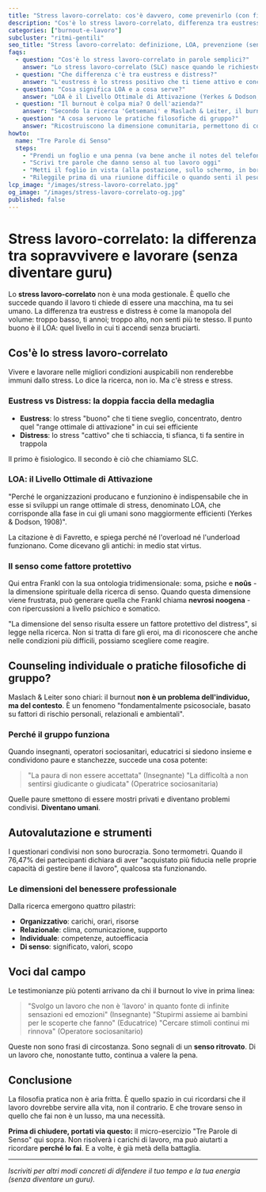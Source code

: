 ```yaml
---
title: "Stress lavoro-correlato: cos'è davvero, come prevenirlo (con filosofia pratica)"
description: "Cos'è lo stress lavoro-correlato, differenza tra eustress e distress, LOA di Favretto e perché il burnout è nel contesto (Maslach). Strumenti, voci dal campo ed esercizi di filosofia pratica."
categories: ["burnout-e-lavoro"]
subcluster: "ritmi-gentili"
seo_title: "Stress lavoro-correlato: definizione, LOA, prevenzione (senza guru)"
faqs: 
  - question: "Cos'è lo stress lavoro-correlato in parole semplici?"
    answer: "Lo stress lavoro-correlato (SLC) nasce quando le richieste lavorative superano le capacità di gestione della persona, diventando cronico e dannoso. Non è colpa individuale: secondo Maslach & Leiter dipende da contesto, valori contrastanti e crisi del senso di appartenenza."
  - question: "Che differenza c'è tra eustress e distress?"
    answer: "L'eustress è lo stress positivo che ti tiene attivo e concentrato (entro il LOA - Livello Ottimale di Attivazione). Il distress è quello negativo che logora e porta al burnout. La differenza sta nel controllo e nel senso che dai al lavoro."
  - question: "Cosa significa LOA e a cosa serve?"
    answer: "LOA è il Livello Ottimale di Attivazione (Yerkes & Dodson, 1908), citato da Favretto come quel range di stress in cui gli umani sono maggiormente efficienti. Senza stress si è sotto-attivati, con troppo si va in burnout."
  - question: "Il burnout è colpa mia? O dell'azienda?"
    answer: "Secondo la ricerca 'Getsemani' e Maslach & Leiter, il burnout è fondamentalmente psicosociale: dipende da fattori organizzativi, relazionali e ambientali. Non è un problema individuale ma di discrepanza tra persona e lavoro."
  - question: "A cosa servono le pratiche filosofiche di gruppo?"
    answer: "Ricostruiscono la dimensione comunitaria, permettono di condividere paure e trovare senso collettivo nel lavoro. Come dimostrano le testimonianze di insegnanti e operatori, il gruppo trasforma i problemi individuali in sfide condivise."
howto:
  name: "Tre Parole di Senso"
  steps:
    - "Prendi un foglio e una penna (va bene anche il notes del telefono)"
    - "Scrivi tre parole che danno senso al tuo lavoro oggi"
    - "Metti il foglio in vista (alla postazione, sullo schermo, in borsa)"
    - "Rileggile prima di una riunione difficile o quando senti il peso della giornata"
lcp_image: "/images/stress-lavoro-correlato.jpg"
og_image: "/images/stress-lavoro-correlato-og.jpg"
published: false
---
```


# Stress lavoro-correlato: la differenza tra sopravvivere e lavorare (senza diventare guru)

Lo **stress lavoro-correlato** non è una moda gestionale. È quello che succede quando il lavoro ti chiede di essere una macchina, ma tu sei umano. La differenza tra eustress e distress è come la manopola del volume: troppo basso, ti annoi; troppo alto, non senti più te stesso. Il punto buono è il LOA: quel livello in cui ti accendi senza bruciarti.

## Cos'è lo stress lavoro-correlato

Vivere e lavorare nelle migliori condizioni auspicabili non renderebbe immuni dallo stress. Lo dice la ricerca, non io. Ma c'è stress e stress.

### Eustress vs Distress: la doppia faccia della medaglia

- **Eustress**: lo stress "buono" che ti tiene sveglio, concentrato, dentro quel "range ottimale di attivazione" in cui sei efficiente
- **Distress**: lo stress "cattivo" che ti schiaccia, ti sfianca, ti fa sentire in trappola

Il primo è fisiologico. Il secondo è ciò che chiamiamo SLC.

### LOA: il Livello Ottimale di Attivazione

"Perché le organizzazioni producano e funzionino è indispensabile che in esse si sviluppi un range ottimale di stress, denominato LOA, che corrisponde alla fase in cui gli umani sono maggiormente efficienti (Yerkes & Dodson, 1908)". 

La citazione è di Favretto, e spiega perché né l'overload né l'underload funzionano. Come dicevano gli antichi: in medio stat virtus.

### Il senso come fattore protettivo

Qui entra Frankl con la sua ontologia tridimensionale: soma, psiche e **noûs** - la dimensione spirituale della ricerca di senso. Quando questa dimensione viene frustrata, può generare quella che Frankl chiama **nevrosi noogena** - con ripercussioni a livello psichico e somatico.

"La dimensione del senso risulta essere un fattore protettivo del distress", si legge nella ricerca. Non si tratta di fare gli eroi, ma di riconoscere che anche nelle condizioni più difficili, possiamo scegliere come reagire.

## Counseling individuale o pratiche filosofiche di gruppo?

Maslach & Leiter sono chiari: il burnout **non è un problema dell'individuo, ma del contesto**. È un fenomeno "fondamentalmente psicosociale, basato su fattori di rischio personali, relazionali e ambientali".

### Perché il gruppo funziona

Quando insegnanti, operatori sociosanitari, educatrici si siedono insieme e condividono paure e stanchezze, succede una cosa potente:

> "La paura di non essere accettata" (Insegnante)
> "La difficoltà a non sentirsi giudicante o giudicata" (Operatrice sociosanitaria)

Quelle paure smettono di essere mostri privati e diventano problemi condivisi. **Diventano umani**.

## Autovalutazione e strumenti

I questionari condivisi non sono burocrazia. Sono termometri. Quando il 76,47% dei partecipanti dichiara di aver "acquistato più fiducia nelle proprie capacità di gestire bene il lavoro", qualcosa sta funzionando.

### Le dimensioni del benessere professionale

Dalla ricerca emergono quattro pilastri:
- **Organizzativo**: carichi, orari, risorse
- **Relazionale**: clima, comunicazione, supporto
- **Individuale**: competenze, autoefficacia
- **Di senso**: significato, valori, scopo

## Voci dal campo

Le testimonianze più potenti arrivano da chi il burnout lo vive in prima linea:

> "Svolgo un lavoro che non è 'lavoro' in quanto fonte di infinite sensazioni ed emozioni" (Insegnante)
> "Stupirmi assieme ai bambini per le scoperte che fanno" (Educatrice)
> "Cercare stimoli continui mi rinnova" (Operatore sociosanitario)

Queste non sono frasi di circostanza. Sono segnali di un **senso ritrovato**. Di un lavoro che, nonostante tutto, continua a valere la pena.

## Conclusione

La filosofia pratica non è aria fritta. È quello spazio in cui ricordarsi che il lavoro dovrebbe servire alla vita, non il contrario. E che trovare senso in quello che fai non è un lusso, ma una necessità.

**Prima di chiudere, portati via questo:** il micro-esercizio "Tre Parole di Senso" qui sopra. Non risolverà i carichi di lavoro, ma può aiutarti a ricordare **perché lo fai**. E a volte, è già metà della battaglia.

---

*Iscriviti per altri modi concreti di difendere il tuo tempo e la tua energia (senza diventare un guru).*
```